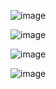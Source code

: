 ![image](https://github.com/user-attachments/assets/8134bf3b-f68b-444b-911c-f928542b4dd4)



![image](https://github.com/user-attachments/assets/50a2854f-a58c-4c8a-afd6-61cc257efa48)



![image](https://github.com/user-attachments/assets/4c5bc906-bf7c-4508-9bc0-b2f6dcf112ae)



![image](https://github.com/user-attachments/assets/e8ebaa2c-f37c-4409-9b0d-5fd6a5346011)
